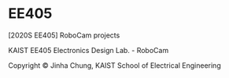 # EE405
[2020S EE405] RoboCam projects

KAIST EE405 Electronics Design Lab. - RoboCam

Copyright © Jinha Chung, KAIST School of Electrical Engineering

